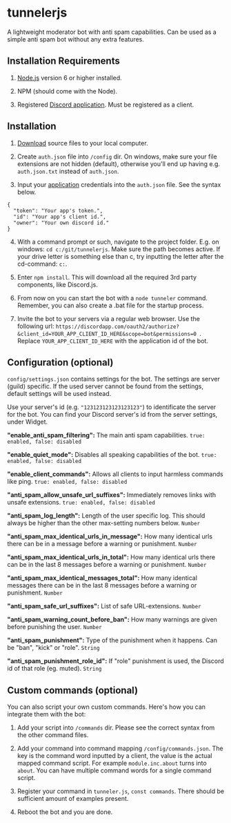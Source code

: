 # tunnelerjs
A lightweight moderator bot with anti spam capabilities.
Can be used as a simple anti spam bot without any extra features.

## Installation Requirements
1) [Node.js](https://nodejs.org/en/) version 6 or higher installed.

2) NPM (should come with the Node).

3) Registered [Discord application](https://discordapp.com/developers/applications/me/). Must be registered as a client.

## Installation
1) [Download](https://github.com/ahoys/tunnelerjs/archive/master.zip) source files to your local computer.

2) Create `auth.json` file into `/config` dir. On windows, make sure your file extensions are not hidden (default), otherwise you'll end up having e.g. `auth.json.txt` instead of `auth.json`.

3) Input your [application](https://discordapp.com/developers/applications/me/) credentials into the `auth.json` file. See the syntax below.

```
{
  "token": "Your app's token.",
  "id": "Your app's client id.",
  "owner": "Your own discord id."
}
```

4) With a command prompt or such, navigate to the project folder. E.g. on windows: `cd c:/git/tunnelerjs`. Make sure the path becomes active. If your drive letter is something else than c, try inputting the letter after the cd-command: `c:`.

5) Enter `npm install`. This will download all the required 3rd party components, like Discord.js.

6) From now on you can start the bot with a `node tunneler` command. Remember, you can also create a .bat file for the startup process.

7) Invite the bot to your servers via a regular web browser. Use the following url: `https://discordapp.com/oauth2/authorize?&client_id=YOUR_APP_CLIENT_ID_HERE&scope=bot&permissions=0 `. Replace `YOUR_APP_CLIENT_ID_HERE` with the application id of the bot.

## Configuration (optional)
`config/settings.json` contains settings for the bot. The settings are server (guild) specific. If the used server cannot be found from the settings, default settings will be used instead.

Use your server's id (e.g. `"123123123123123123"`) to identificate the server for the bot. You can find your Discord server's id from the server settings, under Widget.

**"enable_anti_spam_filtering":** The main anti spam capabilities. `true: enabled, false: disabled`

**"enable_quiet_mode":** Disables all speaking capabilities of the bot. `true: enabled, false: disabled`

**"enable_client_commands":** Allows all clients to input harmless commands like ping. `true: enabled, false: disabled`

**"anti_spam_allow_unsafe_url_suffixes":** Immediately removes links with unsafe extensions. `true: enabled, false: disabled`

**"anti_spam_log_length":** Length of the user specific log. This should always be higher than the other max-setting numbers below. `Number`

**"anti_spam_max_identical_urls_in_message":** How many identical urls there can be in a message before a warning or punishment. `Number`

**"anti_spam_max_identical_urls_in_total":** How many identical urls there can be in the last 8 messages before a warning or punishment. `Number`

**"anti_spam_max_identical_messages_total":** How many identical messages there can be in the last 8 messages before a warning or punishment. `Number`

**"anti_spam_safe_url_suffixes":** List of safe URL-extensions. `Number`

**"anti_spam_warning_count_before_ban":** How many warnings are given before punishing the user. `Number`

**"anti_spam_punishment":** Type of the punishment when it happens. Can be "ban", "kick" or "role". `String`

**"anti_spam_punishment_role_id":** If "role" punishment is used, the Discord id of that role (eg. muted). `String`

## Custom commands (optional)
You can also script your own custom commands. Here's how you can integrate them with the bot:

1) Add your script into `/commands` dir. Please see the correct syntax from the other command files.

2) Add your command into command mapping `/config/commands.json`. The key is the command word inputted by a client, the value is the actual mapped command script. For example `module.inc.about` turns into `about`. You can have multiple command words for a single command script.

3) Register your command in `tunneler.js`, `const commands`. There should be sufficient amount of examples present.

4) Reboot the bot and you are done.
